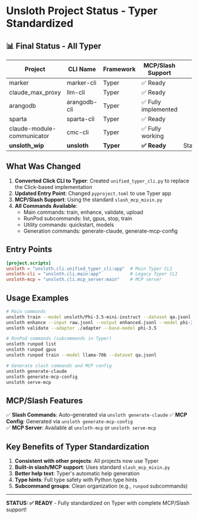 # Unsloth Project Status - Typer Standardized

## 📊 Final Status - All Typer

| Project | CLI Name | Framework | MCP/Slash Support | Status |
|---------|----------|-----------|-------------------|--------|
| marker | marker-cli | Typer | ✅ Ready | |
| claude_max_proxy | llm-cli | Typer | ✅ Ready | |
| arangodb | arangodb-cli | Typer | ✅ Fully implemented | |
| sparta | sparta-cli | Typer | ✅ Ready | |
| claude-module-communicator | cmc-cli | Typer | ✅ Fully working | |
| **unsloth_wip** | **unsloth** | **Typer** | **✅ Ready** | Standardized! |

## What Was Changed

1. **Converted Click CLI to Typer**: Created `unified_typer_cli.py` to replace the Click-based implementation
2. **Updated Entry Point**: Changed `pyproject.toml` to use Typer app
3. **MCP/Slash Support**: Using the standard `slash_mcp_mixin.py` 
4. **All Commands Available**: 
   - Main commands: train, enhance, validate, upload
   - RunPod subcommands: list, gpus, stop, train
   - Utility commands: quickstart, models
   - Generation commands: generate-claude, generate-mcp-config

## Entry Points

```toml
[project.scripts]
unsloth = "unsloth.cli.unified_typer_cli:app"  # Main Typer CLI
unsloth-cli = "unsloth.cli.main:app"           # Legacy Typer CLI
unsloth-mcp = "unsloth.cli.mcp_server:main"    # MCP server
```

## Usage Examples

```bash
# Main commands
unsloth train --model unsloth/Phi-3.5-mini-instruct --dataset qa.jsonl
unsloth enhance --input raw.jsonl --output enhanced.jsonl --model phi-3.5
unsloth validate --adapter ./adapter --base-model phi-3.5

# RunPod commands (subcommands in Typer)
unsloth runpod list
unsloth runpod gpus
unsloth runpod train --model llama-70b --dataset qa.jsonl

# Generate slash commands and MCP config
unsloth generate-claude
unsloth generate-mcp-config
unsloth serve-mcp
```

## MCP/Slash Features

✅ **Slash Commands**: Auto-generated via `unsloth generate-claude`
✅ **MCP Config**: Generated via `unsloth generate-mcp-config`  
✅ **MCP Server**: Available at `unsloth-mcp` or `unsloth serve-mcp`

## Key Benefits of Typer Standardization

1. **Consistent with other projects**: All projects now use Typer
2. **Built-in slash/MCP support**: Uses standard `slash_mcp_mixin.py`
3. **Better help text**: Typer's automatic help generation
4. **Type hints**: Full type safety with Python type hints
5. **Subcommand groups**: Clean organization (e.g., `runpod` subcommands)

---

**STATUS: ✅ READY** - Fully standardized on Typer with complete MCP/Slash support!